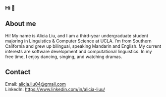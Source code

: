 ### Hi 👋

## About me
Hi! My name is Alicia Liu, and I am a third-year undergraduate student majoring in Linguistics & Computer Science at UCLA. I’m from Southern California and grew up bilingual, speaking Mandarin and English. My current interests are software development and computational linguistics. In my free time, I enjoy dancing, singing, and watching dramas.

## Contact
Email: alicia.liu04@gmail.com <br/> 
LinkedIn: https://www.linkedin.com/in/alicia-liuu/

<!--
**alicialiu9/alicialiu9** is a ✨ _special_ ✨ repository because its `README.md` (this file) appears on your GitHub profile.

Here are some ideas to get you started:

- 🔭 I’m currently working on ...
- 🌱 I’m currently learning ...
- 👯 I’m looking to collaborate on ...
- 🤔 I’m looking for help with ...
- 💬 Ask me about ...
- 📫 How to reach me: ...
- 😄 Pronouns: ...
- ⚡ Fun fact: ...
-->
